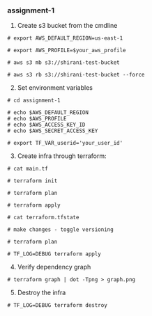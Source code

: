 ### assignment-1

1. Create s3 bucket from the cmdline

```
# export AWS_DEFAULT_REGION=us-east-1

# export AWS_PROFILE=$your_aws_profile

# aws s3 mb s3://shirani-test-bucket

# aws s3 rb s3://shirani-test-bucket --force
```

2. Set environment variables

```
# cd assignment-1

# echo $AWS_DEFAULT_REGION
# echo $AWS_PROFILE
# echo $AWS_ACCESS_KEY_ID
# echo $AWS_SECRET_ACCESS_KEY

# export TF_VAR_userid='your_user_id'
```

3. Create infra through terraform:

```
# cat main.tf

# terraform init

# terraform plan

# terraform apply

# cat terraform.tfstate

# make changes - toggle versioning

# terraform plan

# TF_LOG=DEBUG terraform apply
```

4. Verify dependency graph

```
# terraform graph | dot -Tpng > graph.png
```

5. Destroy the infra

```
# TF_LOG=DEBUG terraform destroy
```
